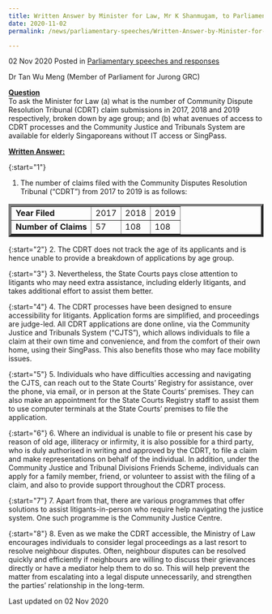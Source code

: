 ```yaml
---
title: Written Answer by Minister for Law, Mr K Shanmugam, to Parliamentary Question on Community Dispute Resolution Tribunal (CDRT) Claim Submissions Between 2017 and 2019
date: 2020-11-02
permalink: /news/parliamentary-speeches/Written-Answer-by-Minister-for-Law-Mr-K-Shanmugam-to-PQ-on-CDRT-claim-submissions-2017-and-2019

---
```


02 Nov 2020 Posted in [Parliamentary speeches and responses](/news/parliamentary-speeches)

Dr Tan Wu Meng (Member of Parliament for Jurong GRC)

**<b><u>Question</u></b>**  
To ask the Minister for Law (a) what is the number of Community Dispute Resolution Tribunal (CDRT) claim submissions in 2017, 2018 and 2019 respectively, broken down by age group; and (b) what avenues of access to CDRT processes and the Community Justice and Tribunals System are available for elderly Singaporeans without IT access or SingPass.

**<b><u>Written Answer:</u></b>**  

{:start="1"}
1. The number of claims filed with the Community Disputes Resolution Tribunal (“CDRT”) from 2017 to 2019 is as follows:

<TABLE BORDER="5">
<TR>  
<TD><b>Year Filed</b></TD>  
<TD>2017</TD>
<TD>2018</TD>
<TD>2019</TD>      
</TR>  
<TR>  
<TD><b>Number of Claims</b></TD>  
<TD>57</TD>
<TD>108</TD>
<TD>108</TD>
</TR>  
</TABLE>

{:start="2"}
2. The CDRT does not track the age of its applicants and is hence unable to provide a breakdown of applications by age group.

{:start="3"}
3. Nevertheless, the State Courts pays close attention to litigants who may need extra assistance, including elderly litigants, and takes additional effort to assist them better.

{:start="4"}
4. The CDRT processes have been designed to ensure accessibility for litigants. Application forms are simplified, and proceedings are judge-led. All CDRT applications are done online, via the Community Justice and Tribunals System (“CJTS”), which allows individuals to file a claim at their own time and convenience, and from the comfort of their own home, using their SingPass. This also benefits those who may face mobility issues.

{:start="5"}
5. Individuals who have difficulties accessing and navigating the CJTS, can reach out to the State Courts’ Registry for assistance, over the phone, via email, or in person at the State Courts’ premises. They can also make an appointment for the State Courts Registry staff to assist them to use computer terminals at the State Courts’ premises to file the application.

{:start="6"}
6. Where an individual is unable to file or present his case by reason of old age, illiteracy or infirmity, it is also possible for a third party, who is duly authorised in writing and approved by the CDRT, to file a claim and make representations on behalf of the individual. In addition, under the Community Justice and Tribunal Divisions Friends Scheme, individuals can apply for a family member, friend, or volunteer to assist with the filing of a claim, and also to provide support throughout the CDRT process. 

{:start="7"}
7. Apart from that, there are various programmes that offer solutions to assist litigants-in-person who require help navigating the justice system. One such programme is the Community Justice Centre.

{:start="8"}
8. Even as we make the CDRT accessible, the Ministry of Law encourages individuals to consider legal proceedings as a last resort to resolve neighbour disputes. Often, neighbour disputes can be resolved quickly and efficiently if neighbours are willing to discuss their grievances directly or have a mediator help them to do so. This will help prevent the matter from escalating into a legal dispute unnecessarily, and strengthen the parties’ relationship in the long-term.


<p class="right-side-updated">Last updated on 02 Nov 2020</p>
